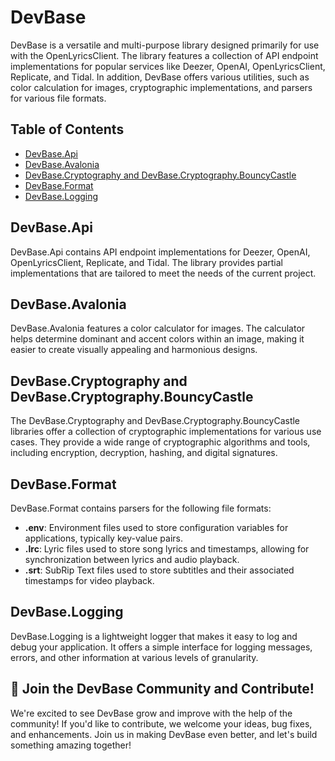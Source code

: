 # DevBase

DevBase is a versatile and multi-purpose library designed primarily for use with the OpenLyricsClient. The library features a collection of API endpoint implementations for popular services like Deezer, OpenAI, OpenLyricsClient, Replicate, and Tidal. In addition, DevBase offers various utilities, such as color calculation for images, cryptographic implementations, and parsers for various file formats.

## Table of Contents

- [DevBase.Api](#devbaseapi)
- [DevBase.Avalonia](#devbaseavalonia)
- [DevBase.Cryptography and DevBase.Cryptography.BouncyCastle](#devbasecryptography-and-devbasecryptographybouncycastle)
- [DevBase.Format](#devbaseformat)
- [DevBase.Logging](#devbaselogging)

## DevBase.Api

DevBase.Api contains API endpoint implementations for Deezer, OpenAI, OpenLyricsClient, Replicate, and Tidal. The library provides partial implementations that are tailored to meet the needs of the current project.

## DevBase.Avalonia

DevBase.Avalonia features a color calculator for images. The calculator helps determine dominant and accent colors within an image, making it easier to create visually appealing and harmonious designs.

## DevBase.Cryptography and DevBase.Cryptography.BouncyCastle

The DevBase.Cryptography and DevBase.Cryptography.BouncyCastle libraries offer a collection of cryptographic implementations for various use cases. They provide a wide range of cryptographic algorithms and tools, including encryption, decryption, hashing, and digital signatures.

## DevBase.Format

DevBase.Format contains parsers for the following file formats:

- **.env**: Environment files used to store configuration variables for applications, typically key-value pairs.
- **.lrc**: Lyric files used to store song lyrics and timestamps, allowing for synchronization between lyrics and audio playback.
- **.srt**: SubRip Text files used to store subtitles and their associated timestamps for video playback.

## DevBase.Logging

DevBase.Logging is a lightweight logger that makes it easy to log and debug your application. It offers a simple interface for logging messages, errors, and other information at various levels of granularity.

## 🌟 Join the DevBase Community and Contribute!

We're excited to see DevBase grow and improve with the help of the community! If you'd like to contribute, we welcome your ideas, bug fixes, and enhancements. Join us in making DevBase even better, and let's build something amazing together!
